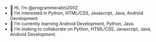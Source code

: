 - 👋 Hi, I’m @programmerabhi2002
- 👀 I’m interested in Python, HTML/CSS, Javascript, Java, Android Development.
- 🌱 I’m currently learning  Android Development, Python, Java.
- 💞️ I’m looking to collaborate on  Python, HTML/CSS, Javascript, Java, Android Development.


<!---
programmerabhi2002/programmerabhi2002 is a ✨ special ✨ repository because its `README.md` (this file) appears on your GitHub profile.
You can click the Preview link to take a look at your changes.
--->
